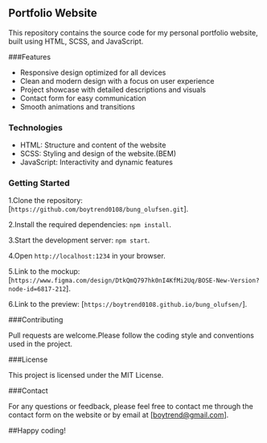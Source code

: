 ## Portfolio Website

This repository contains the source code for my personal portfolio website, built using HTML, SCSS, and JavaScript.

###Features

- Responsive design optimized for all devices
- Clean and modern design with a focus on user experience
- Project showcase with detailed descriptions and visuals
- Contact form for easy communication
- Smooth animations and transitions

### Technologies

- HTML: Structure and content of the website
- SCSS: Styling and design of the website.(BEM)
- JavaScript: Interactivity and dynamic features

### Getting Started

1.Clone the repository: [`https://github.com/boytrend0108/bung_olufsen.git`].

2.Install the required dependencies: `npm install`.

3.Start the development server: `npm start`.

4.Open `http://localhost:1234` in your browser.

5.Link to the mockup: [`https://www.figma.com/design/DtkQmQ797hk0nI4KfMi2Uq/BOSE-New-Version?node-id=6817-212`].

6.Link to the preview: [`https://boytrend0108.github.io/bung_olufsen/`].

###Contributing

Pull requests are welcome.Please follow the coding style and conventions used in the project.

###License

This project is licensed under the MIT License.

###Contact

For any questions or feedback, please feel free to contact me through the contact form on the website or by email at [boytrend@gmail.com].

##Happy coding!
